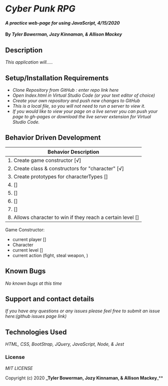 # _Cyber Punk RPG_

#### _A practice web-page for using JavaScript, 4/15/2020_

#### By _**Tyler Bowerman, Jozy Kinnaman, & Allison Mackey**_

## Description

_This application will....._ 

## Setup/Installation Requirements

* _Clone Repository from GitHub : enter repo link here_
* _Open Index.html in Virtual Studio Code (or your text editor of choice)_
* _Create your own repository and push new changes to GitHub_
* _This is a local file, so you will not need to run a server to view it._
* _If you would like to view your page on a live server you can push your page to gh-pages or download the live server extension for Virtual Studio Code._


## Behavior Driven Development 


|   Behavior Description        |  
|-------------------------------|
| 1. Create game constructor [√]|
| 2. Create class & constructors for "character" [√]|
| 3. Create prototypes for characterTypes [] |
| 4.  [] |
| 5.  [] |
| 6.  [] |
| 7.  [] |
| 8. Allows character to win if they reach a certain level [] |


Game Constructor: 
- current player []
- Character 
- current level []
- current action (fight, steal weapon, )
<!-- class Peewee(charClass, level, weapon, fightStyle) -->


## Known Bugs

_No known bugs at this time_

## Support and contact details

_If you have any questions or any issues please feel free to submit an issue here:(github issues page link)_ 

## Technologies Used

_HTML, CSS, BootStrap, JQuery, JavaScript, Node, & Jest_

### License
*MIT LICENSE*

Copyright (c) 2020 **_Tyler Bowerman, Jozy Kinnaman, & Allison Mackey**_**